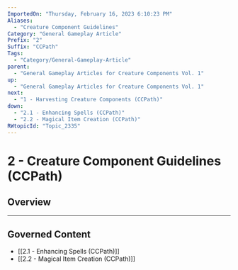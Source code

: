 ```yaml
---
ImportedOn: "Thursday, February 16, 2023 6:10:23 PM"
Aliases:
  - "Creature Component Guidelines"
Category: "General Gameplay Article"
Prefix: "2"
Suffix: "CCPath"
Tags:
  - "Category/General-Gameplay-Article"
parent:
  - "General Gameplay Articles for Creature Components Vol. 1"
up:
  - "General Gameplay Articles for Creature Components Vol. 1"
next:
  - "1 - Harvesting Creature Components (CCPath)"
down:
  - "2.1 - Enhancing Spells (CCPath)"
  - "2.2 - Magical Item Creation (CCPath)"
RWtopicId: "Topic_2335"
---
```

# 2 - Creature Component Guidelines (CCPath)
## Overview
---
## Governed Content
- [[2.1 - Enhancing Spells (CCPath)]]
- [[2.2 - Magical Item Creation (CCPath)]]

